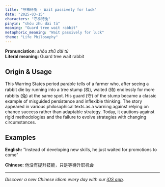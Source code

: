 ```yaml
---
title: "守株待兔 - Wait passively for luck"
date: "2025-03-15"
characters: "守株待兔"
pinyin: "shǒu zhū dài tù"
meaning: "Guard tree wait rabbit"
metaphoric_meaning: "Wait passively for luck"
theme: "Life Philosophy"
---
```


**Pronunciation:** *shǒu zhū dài tù*  
**Literal meaning:** Guard tree wait rabbit

## Origin & Usage

This Warring States period parable tells of a farmer who, after seeing a rabbit die by running into a tree stump (株), waited (待) endlessly for more rabbits (兔) at the same spot. His guard (守) of the stump became a classic example of misguided persistence and inflexible thinking. The story appeared in various philosophical texts as a warning against relying on chance success rather than adaptable strategy. Today, it cautions against rigid methodologies and the failure to evolve strategies with changing circumstances.

## Examples

**English:** "Instead of developing new skills, he just waited for promotions to come"

**Chinese:** 他没有提升技能，只是等待升职机会

---

*Discover a new Chinese idiom every day with our [iOS app](https://apps.apple.com/us/app/daily-chinese-idioms/id6670238264).*
